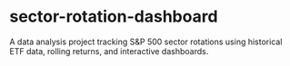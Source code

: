 # sector-rotation-dashboard
A data analysis project tracking S&amp;P 500 sector rotations using historical ETF data, rolling returns, and interactive dashboards.
